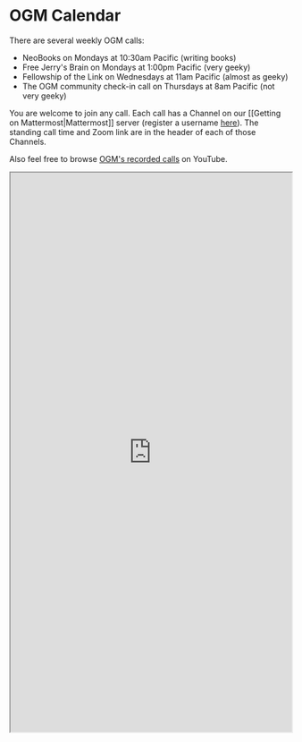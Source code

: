 # OGM Calendar

There are several weekly OGM calls:

- NeoBooks on Mondays at 10:30am Pacific (writing books)
- Free Jerry's Brain on Mondays at 1:00pm Pacific (very geeky)
- Fellowship of the Link on Wednesdays at 11am Pacific (almost as geeky)
- The OGM community check-in call on Thursdays at 8am Pacific (not very geeky)

You are welcome to join any call. Each call has a Channel on our [[Getting on Mattermost|Mattermost]] server (register a username [here](https://chat.collectivesensecommons.org/)). The standing call time and Zoom link are in the header of each of those Channels. 

Also feel free to browse [OGM's recorded calls](https://www.youtube.com/playlist?list=PLreQNsM8LqWA2ib_Yfkde8m30ANi0WtJr) on YouTube.

<iframe src="https://www.catalist.network/group/ogm?tab=Events&embed=yes" width="100%" height="1000px" title="Calendar"></iframe>
